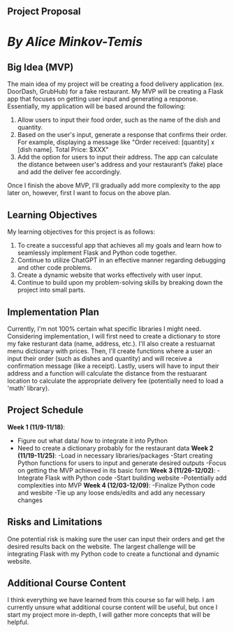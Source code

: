 ## **Project Proposal**
# *By Alice Minkov-Temis*

## Big Idea (MVP)
The main idea of my project will be creating a food delivery application (ex. DoorDash, GrubHub) for a fake restaurant. My MVP will be creating a Flask app that focuses on getting user input and generating a response. Essentially, my application will be based around the following: 
1. Allow users to input their food order, such as the name of the dish and quantity.
2. Based on the user's input, generate a response that confirms their order. For example, displaying a message like "Order received: [quantity] x [dish name]. Total Price: $XXX"
3. Add the option for users to input their address. The app can calculate the distance between user's address and your restaurant’s (fake) place and add the deliver fee accordingly.

Once I finish the above MVP, I'll gradually add more complexity to the app later on, however, first I want to focus on the above plan. 

## Learning Objectives
My learning objectives for this project is as follows:
1. To create a successful app that achieves all my goals and learn how to seamlessly implement Flask and Python code together. 
2. Continue to utilize ChatGPT in an effective manner regarding debugging and other code problems.
3. Create a dynamic website that works effectively with user input. 
4. Continue to build upon my problem-solving skills by breaking down the project into small parts.
   
## Implementation Plan
Currently, I'm not 100% certain what specific libraries I might need. Considering implementation, I will first need to create a dictionary to store my fake resturant data (name, address, etc.). I'll also create a restuarnat menu dictionary with prices. Then, I'll create functions where a user an input their order (such as dishes and quantity) and will receive a confirmation message (like a receipt). Lastly, users will have to input their address and a function will calculate the distance from the restuarant location to calculate the appropriate delivery fee (potentially need to load a 'math' library). 

## Project Schedule
**Week 1 (11/9-11/18)**: 
- Figure out what data/ how to integrate it into Python
- Need to create a dictionary probably for the restaurant data
**Week 2 (11/19-11/25)**: 
-Load in necessary libraries/packages
-Start creating Python functions for users to input and generate desired outputs 
-Focus on getting the MVP achieved in its basic form
**Week 3 (11/26-12/02)**: 
-Integrate Flask with Python code 
-Start building website
-Potentially add complexities into MVP
**Week 4 (12/03-12/09)**: 
-Finalize Python code and wesbite
-Tie up any loose ends/edits and add any necessary changes

## Risks and Limitations
One potential risk is making sure the user can input their orders and get the desired results back on the website. The largest challenge will be integrating Flask with my Python code to create a functional and dynamic website. 

## Additional Course Content
I think everything we have learned from this course so far will help. I am currently unsure what additional course content will be useful, but once I start my project more in-depth, I will gather more concepts that will be helpful.